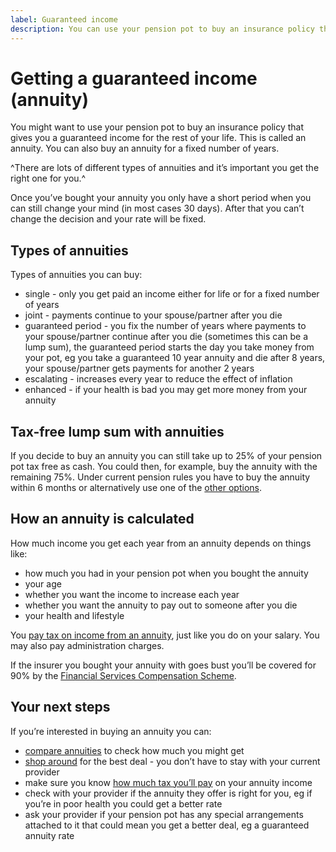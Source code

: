 ```yaml
---
label: Guaranteed income
description: You can use your pension pot to buy an insurance policy that guarantees you an income for the rest of your life.
---
```


# Getting a guaranteed income (annuity)

You might want to use your pension pot to buy an insurance policy that gives you a guaranteed income for the rest of your life. This is called an annuity. You can also buy an annuity for a fixed number of years.

^There are lots of different types of annuities and it’s important you get the right one for you.^

Once you’ve bought your annuity you only have a short period when you can still change your mind (in most cases 30 days). After that you can’t change the decision and your rate will be fixed.

## Types of annuities

Types of annuities you can buy:

- single - only you get paid an income either for life or for a fixed number of years
- joint - payments continue to your spouse/partner after you die
- guaranteed period - you fix the number of years where payments to your spouse/partner continue after you die (sometimes this can be a lump sum), the guaranteed period starts the day you take money from your pot, eg you take a guaranteed 10 year annuity and die after 8 years, your spouse/partner gets payments for another 2 years
- escalating - increases every year to reduce the effect of inflation
- enhanced - if your health is bad you may get more money from your annuity

## Tax-free lump sum with annuities

If you decide to buy an annuity you can still take up to 25% of your pension pot tax free as cash. You could then, for example, buy the annuity with the remaining 75%. Under current pension rules you have to buy the annuity within 6 months or alternatively use one of the [other options](/pension-pot-options).

## How an annuity is calculated

How much income you get each year from an annuity depends on things like:

- how much you had in your pension pot when you bought the annuity
- your age
- whether you want the income to increase each year
- whether you want the annuity to pay out to someone after you die
- your health and lifestyle

You [pay tax on income from an annuity](/tax), just like you do on your salary.  You may also pay administration charges.

If the insurer you bought your annuity with goes bust you’ll be covered for 90% by the [Financial Services Compensation Scheme](http://www.fscs.org.uk/what-we-cover/).

## Your next steps

If you’re interested in buying an annuity you can:

- [compare annuities](https://www.moneyadviceservice.org.uk/en/tools/annuities) to check how much you might get
- [shop around](/shop-around) for the best deal - you don’t have to stay with your current provider
- make sure you know [how much tax you’ll pay](/tax) on your annuity income
- check with your provider if the annuity they offer is right for you, eg if you’re in poor health you could get a better rate
- ask your provider if your pension pot has any special arrangements attached to it that could mean you get a better deal, eg a guaranteed annuity rate
